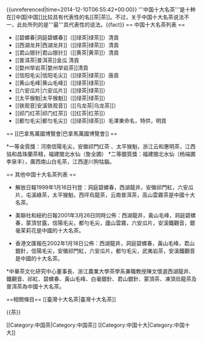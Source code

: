{{unreferenced|time=2014-12-10T06:55:42+00:00}}
'''中国十大名茶'''是十种在[[中国|中国]]比较具有代表性的名[[茶|茶]]。不过，关于中国十大名茶说法不一，此处所列的是'''最'''具代表性的说法。{{fact}}
== 中国十大名茶列表 ==
* [[碧螺春|洞庭碧螺春]]（[[绿茶|绿茶]]）清貢
* [[西湖龙井|西湖龙井]]（[[绿茶|绿茶]]）清貢
* [[君山银针|君山银针]]（[[黄茶|黄茶]]）清貢
* [[普洱茶|普洱茶]]金瓜 清貢
* [[婺州举岩茶|婺州举岩茶]]清貢
* [[信阳毛尖|信阳毛尖]]（[[绿茶|绿茶]]）唐貢
* [[黄山毛峰|黄山毛峰]]（[[绿茶|绿茶]]）
* [[六安瓜片|六安瓜片]]（[[绿茶|绿茶]]）
* [[太平猴魁|太平猴魁]]（[[绿茶|绿茶]]）
* [[铁观音|安溪铁观音]]（[[乌龙茶|乌龙茶]]）
* [[祁门红茶|祁门红茶]]（[[红茶|红茶]]）
* [[都匀毛尖|都匀毛尖]]（[[绿茶|绿茶]]）毛澤東命名，特供，明貢

== [[巴拿馬萬國博覽會|巴拿馬萬國博覽會]] ==

*一等金質獎：河南信陽毛尖，安徽祁門红茶 、太平猴魁，浙江云和惠明茶，江西協和昌珠蘭茶精，福建閩北水仙（詹全圃）
*二等銀質獎：福建閩北水仙（杨端圃李泉丰），廣西南山白毛茶，江西遂川狗牯腦。

== 其他中国十大名茶列表 ==
* 解放日報1999年1月16日刊登：洞庭碧螺春，西湖龍井，安徽祁門紅，六安瓜片，屯溪綠茶，太平猴魁，西坪烏龍茶，云南普洱茶，高山雲霧茶是中國十大名茶。

* 美聯社和紐約日報2001年3月26日同時公佈：西湖龍井，黃山毛峰，洞庭碧螺春，蒙頂甘露，信陽毛尖，都勻毛尖，廬山雲霧，六安瓜片，安溪鐵觀音，銀毫茉莉花是中國的十大名茶。

* 香港文匯報在2002年1月18日公佈：西湖龍井，洞庭碧螺春，黃山毛峰，君山銀針，信陽毛尖，安徽祁門紅，六安瓜片，都勻毛尖，武夷岩茶，安溪鐵觀音是中國的十大名茶。

*中華茶文化研究中心董事長、浙江農業大學茶學系兼職教授陳文懷選西湖龍井、鐵觀音、祁紅、碧螺春、黃山毛峰、白毫銀針、君山銀針、蒙頂茶、凍頂烏龍茶及普洱茶為中國十大名茶。

==相關條目==
[[臺灣十大名茶|臺灣十大名茶]]

{{茶}}

[[Category:中国茶|Category:中国茶]]
[[Category:中国十大|Category:中国十大]]